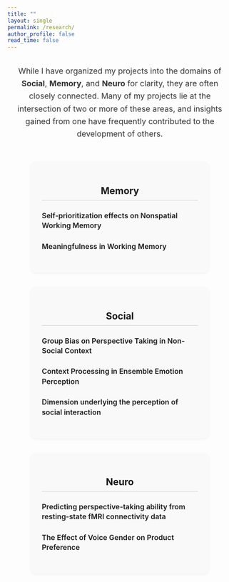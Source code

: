 ```yaml
---
title: ""
layout: single
permalink: /research/
author_profile: false
read_time: false
---
```


<p class="research-intro">
  While I have organized my projects into the domains of <strong>Social</strong>, <strong>Memory</strong>, and <strong>Neuro</strong> for clarity, they are often closely connected. Many of my projects lie at the intersection of two or more of these areas, and insights gained from one have frequently contributed to the development of others.
</p>

<div class="research-columns">

  <!-- Memory -->
  <div class="research-column">
    <h2>Memory</h2>
    <div class="project-entry">
      <h3><a href="self-prioritization.html">Self-prioritization effects on Nonspatial Working Memory</a></h3>
    </div>
    <div class="project-entry">
      <h3><a href="meaningfulness-working-memory.html">Meaningfulness in Working Memory</a></h3>
    </div>
  </div>

  <!-- Social -->
  <div class="research-column">
    <h2>Social</h2>
    <div class="project-entry">
      <h3><a href="group-bias.html">Group Bias on Perspective Taking in Non-Social Context</a></h3>
    </div>
    <div class="project-entry">
      <h3><a href="ensemble-emotion-context.html">Context Processing in Ensemble Emotion Perception</a></h3>
    </div>
    <div class="project-entry">
      <h3><a href="social-interaction-dimensions.html">Dimension underlying the perception of social interaction</a></h3>
    </div>
  </div>

  <!-- Neuro -->
  <div class="research-column">
    <h2>Neuro</h2>
    <div class="project-entry">
      <h3><a href="perspective-fmri.html">Predicting perspective-taking ability from resting-state fMRI connectivity data</a></h3>
    </div>
    <div class="project-entry">
      <h3><a href="voice-gender-preference.html">The Effect of Voice Gender on Product Preference</a></h3>
    </div>
  </div>

</div>

<style>
.research-intro {
  text-align: center;
  max-width: 800px;
  margin: 2rem auto;
  font-size: 1.1rem;
  line-height: 1.6;
  color: #333;
}

.research-columns {
  display: flex;
  justify-content: center;
  gap: 2rem;
  flex-wrap: wrap;
  max-width: 1200px;
  margin: 2rem auto;
  padding: 1rem;
}

.research-column {
  flex: 1;
  min-width: 280px;
  max-width: 350px;
  background: #f9f9f9;
  padding: 1.5rem;
  border-radius: 10px;
  box-shadow: 0 2px 6px rgba(0,0,0,0.05);
}

.research-column h2 {
  text-align: center;
  border-bottom: 1px solid #ccc;
  padding-bottom: 0.5rem;
  margin-bottom: 1rem;
}

.project-entry {
  margin-bottom: 1.5rem;
}

.project-entry h3 {
  font-size: 1rem;
  line-height: 1.4;
  margin-bottom: 0.3rem;
}

.project-entry a {
  text-decoration: none;
  color: #1a1a1a;
  font-weight: 600;
}

.project-entry a:hover {
  text-decoration: underline;
}
</style>
